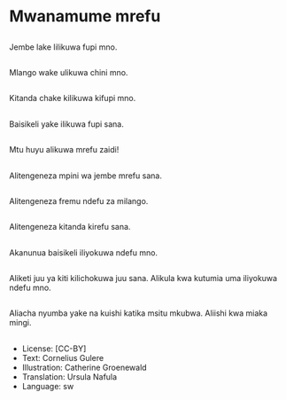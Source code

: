# Mwanamume mrefu

##
Jembe lake lilikuwa fupi mno.

##
Mlango wake ulikuwa chini mno.

##
Kitanda chake kilikuwa kifupi mno.

##
Baisikeli yake ilikuwa fupi sana.

##
Mtu huyu alikuwa mrefu zaidi!

##
Alitengeneza mpini wa jembe mrefu sana.

##
Alitengeneza fremu ndefu za milango.

##
Alitengeneza kitanda kirefu sana.

##
Akanunua baisikeli iliyokuwa ndefu mno.

##
Aliketi juu ya kiti kilichokuwa juu sana. Alikula kwa kutumia uma iliyokuwa ndefu mno.

##
Aliacha nyumba yake na kuishi katika msitu mkubwa. Aliishi kwa miaka mingi.

##
* License: [CC-BY]
* Text: Cornelius Gulere
* Illustration: Catherine Groenewald
* Translation: Ursula Nafula
* Language: sw
